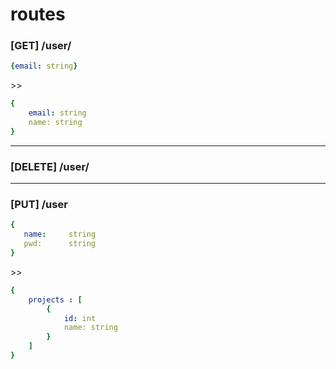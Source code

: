 # routes

### [GET] /user/<email>
```yaml
{email: string}
```
\>>
```yaml
{
    email: string
    name: string
}
```
---
### [DELETE] /user/<email>
---
### [PUT] /user
 ```yaml
{
    name:     string
    pwd:      string
}
```
\>>
```yaml
{
    projects : [
        {
            id: int
            name: string
        }
    ]
}
```

